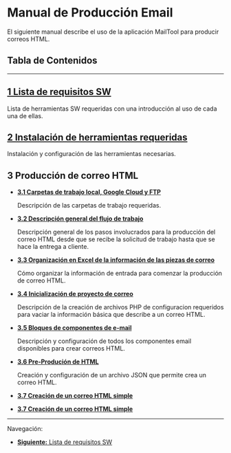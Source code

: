 **Manual de Producción Email**
===

El siguiente manual describe el uso de la aplicación MailTool para producir correos HTML.

## **Tabla de Contenidos**
---

**[1 Lista de requisitos SW](1_Requisitos_SW.md)**
---
Lista de herramientas SW requeridas con una introducción al uso de cada una de ellas.


**[2 Instalación de herramientas requeridas](2_Instalacion_SW.md)**
---

Instalación y configuración de las herramientas necesarias.


**3 Producción de correo HTML**
---


* **[3.1 Carpetas de trabajo local, Google Cloud y FTP](3_1_Carpetas_de_trabajo.md)** 

    Descripción de las carpetas de trabajo requeridas.


* **[3.2 Descripción general del flujo de trabajo](3_2_Flujo_de_trabajo.md)**

    Descripción general de los pasos involucrados para la producción del correo HTML desde que se recibe la solicitud de trabajo hasta que se hace la entrega a cliente.


* **[3.3 Organización en Excel de la información de las piezas de correo](3_3_Organizacion_de_informacion.md)** 

    Cómo organizar la información de entrada para comenzar la producción de correo HTML.

* **[3.4 Inicialización de proyecto de correo](3_4_Inicio_de_proyecto.md)** 

    Descripción de la creación de archivos PHP de configuracion requeridos para vaciar la información básica  que describe a un correo HTML.

* **[3.5 Bloques de componentes de e-mail](3_5_componentes_email.md)**
  
    Descripción y configuración de todos los componentes email disponibles para crear correos HTML.

* **[3.6 Pre-Produción de HTML](3_6_preproducion_html.md)**

    Creación y configuración de un archivo JSON que permite crea un correo HTML.

* **[3.7 Creación de un correo HTML simple](3_7_Creacion_de_correo_simple.md)**


* **[3.7 Creación de un correo HTML simple](3_7_Creacion_de_correo_simple.md)**

___

Navegación:

* [**Siguiente:** Lista de requisitos SW](1_Requisitos_SW.md)

